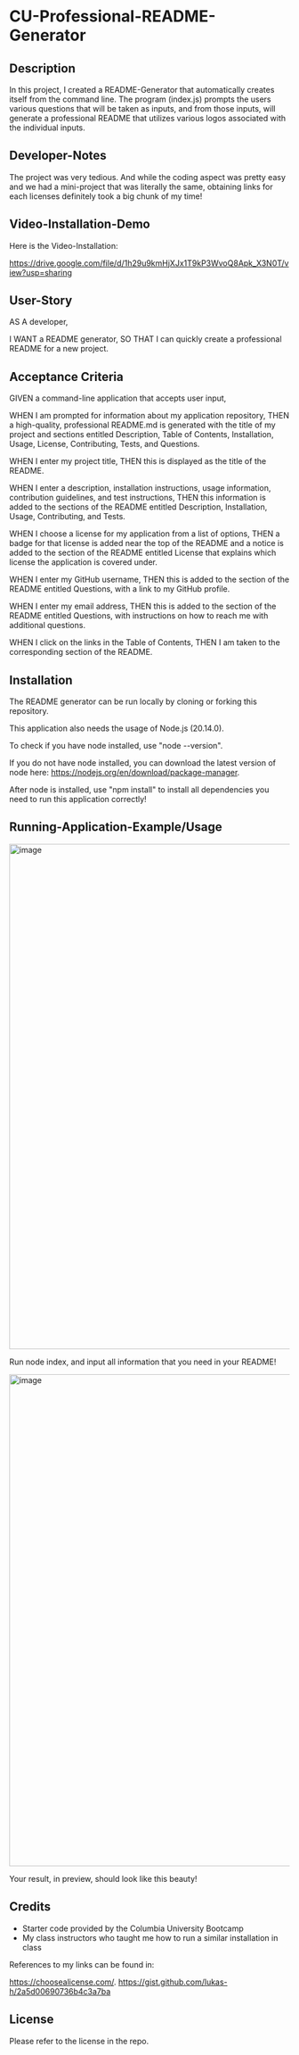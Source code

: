 # CU-Professional-README-Generator

## Description

In this project, I created a README-Generator that automatically creates itself from the command line. The program (index.js) prompts the users various questions that will be taken as inputs, and from those inputs, will generate a professional README that utilizes various logos associated with the individual inputs.

## Developer-Notes

The project was very tedious. And while the coding aspect was pretty easy and we had a mini-project that was literally the same, obtaining links for each licenses definitely took a big chunk of my time!

## Video-Installation-Demo

Here is the Video-Installation:

https://drive.google.com/file/d/1h29u9kmHjXJx1T9kP3WvoQ8Apk_X3N0T/view?usp=sharing

## User-Story

AS A developer,

I WANT a README generator,
SO THAT I can quickly create a professional README for a new project.

## Acceptance Criteria

GIVEN a command-line application that accepts user input,

WHEN I am prompted for information about my application repository,
THEN a high-quality, professional README.md is generated with the title of my project and sections entitled Description, Table of Contents, Installation, Usage, License, Contributing, Tests, and Questions.

WHEN I enter my project title,
THEN this is displayed as the title of the README.

WHEN I enter a description, installation instructions, usage information, contribution guidelines, and test instructions,
THEN this information is added to the sections of the README entitled Description, Installation, Usage, Contributing, and Tests.

WHEN I choose a license for my application from a list of options,
THEN a badge for that license is added near the top of the README and a notice is added to the section of the README entitled License that explains which license the application is covered under.

WHEN I enter my GitHub username,
THEN this is added to the section of the README entitled Questions, with a link to my GitHub profile.

WHEN I enter my email address,
THEN this is added to the section of the README entitled Questions, with instructions on how to reach me with additional questions.

WHEN I click on the links in the Table of Contents,
THEN I am taken to the corresponding section of the README.

## Installation

The README generator can be run locally by cloning or forking this repository.

This application also needs the usage of Node.js (20.14.0).

To check if you have node installed, use "node --version".

If you do not have node installed, you can download the latest version of node here: https://nodejs.org/en/download/package-manager.

After node is installed, use "npm install" to install all dependencies you need to run this application correctly!

## Running-Application-Example/Usage

<img width="906" alt="image" src="https://github.com/Alctoria/CU-Professional-README-Generator/assets/100668552/1fb70f0e-c89a-42c4-9cdb-c990208735a0">

Run node index, and input all information that you need in your README!

<img width="882" alt="image" src="https://github.com/Alctoria/CU-Professional-README-Generator/assets/100668552/dffc541d-c721-489a-9f5d-a46543d9b867">

Your result, in preview, should look like this beauty!

## Credits

- Starter code provided by the Columbia University Bootcamp
- My class instructors who taught me how to run a similar installation in class

References to my links can be found in:

https://choosealicense.com/.
https://gist.github.com/lukas-h/2a5d00690736b4c3a7ba

## License

Please refer to the license in the repo.




